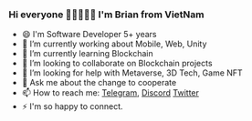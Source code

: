 ### Hi everyone 👋👋👋👋👋 I'm Brian from VietNam

<!--
**bienpx224/bienpx224** is a ✨ _special_ ✨ repository because its `README.md` (this file) appears on your GitHub profile.

-->

- 😄 I'm Software Developer 5+ years 
- 🔭 I’m currently working about Mobile, Web, Unity
- 🌱 I’m currently learning Blockchain
- 👯 I’m looking to collaborate on Blockchain projects
- 🤔 I’m looking for help with Metaverse, 3D Tech, Game NFT
- 💬 Ask me about the change to cooperate
- 📫 How to reach me: [Telegram](https://telegram.me/bienpx224), [Discord](https://discord.com/users/8746) [Twitter](https://twitter.com/BienPham_BK)
- ⚡ I'm so happy to connect. 
